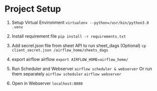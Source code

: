 # Project Setup

1. Setup Virtual Environment
`virtualenv --python=/usr/bin/python3.8 .venv`

2. Install requirement file
`pip install -r requirements.txt`

3. Add secret.json file from sheet API to run sheet_dags (Optional)
`cp client_secret.json /airflow_home/sheets_dags`

4. export airflow airflow
`export AIRFLOW_HOME=airflow_home/`

5. Run Scheduler and Webserver
`airflow scheduler & webserver`
Or run them separately
`airflow scheduler`
`airflow webserver`

6. Open in Webserver
`localhost:8080`
